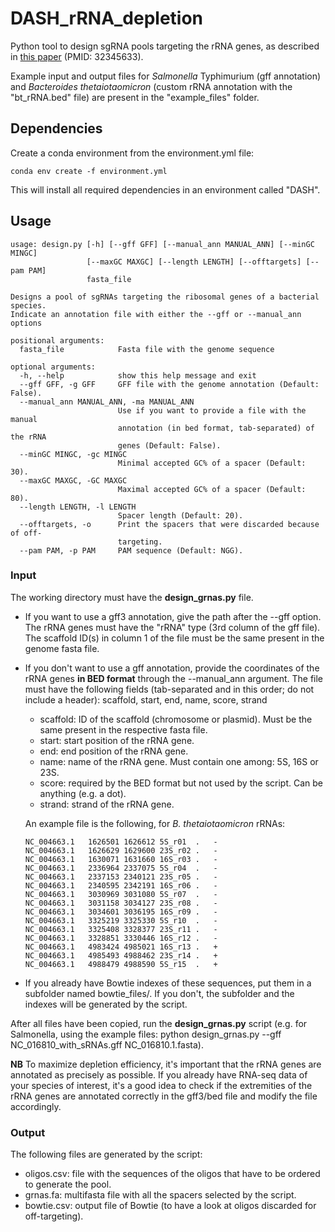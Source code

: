 # DASH_rRNA_depletion
Python tool to design sgRNA pools targeting the rRNA genes, as described in [this paper](https://rnajournal.cshlp.org/content/26/8/1069.long) (PMID: 32345633). 

Example input and output files for *Salmonella* Typhimurium (gff annotation) and *Bacteroides thetaiotaomicron* (custom rRNA annotation with the "bt_rRNA.bed" file) are present in the "example_files" folder.

## Dependencies
Create a conda environment from the environment.yml file:
```
conda env create -f environment.yml
```
This will install all required dependencies in an environment called "DASH".

## Usage
```
usage: design.py [-h] [--gff GFF] [--manual_ann MANUAL_ANN] [--minGC MINGC]
                 [--maxGC MAXGC] [--length LENGTH] [--offtargets] [--pam PAM]
                 fasta_file

Designs a pool of sgRNAs targeting the ribosomal genes of a bacterial species.
Indicate an annotation file with either the --gff or --manual_ann options

positional arguments:
  fasta_file            Fasta file with the genome sequence

optional arguments:
  -h, --help            show this help message and exit
  --gff GFF, -g GFF     GFF file with the genome annotation (Default: False).
  --manual_ann MANUAL_ANN, -ma MANUAL_ANN
                        Use if you want to provide a file with the manual
                        annotation (in bed format, tab-separated) of the rRNA
                        genes (Default: False).
  --minGC MINGC, -gc MINGC
                        Minimal accepted GC% of a spacer (Default: 30).
  --maxGC MAXGC, -GC MAXGC
                        Maximal accepted GC% of a spacer (Default: 80).
  --length LENGTH, -l LENGTH
                        Spacer length (Default: 20).
  --offtargets, -o      Print the spacers that were discarded because of off-
                        targeting.
  --pam PAM, -p PAM     PAM sequence (Default: NGG).
```
### Input

The working directory must have the **design_grnas.py** file.

* If you want to use a gff3 annotation, give the path after the --gff option. The rRNA genes must have the "rRNA" type (3rd column of the gff file). The scaffold ID(s) in column 1 of the file must be the same present in the genome fasta file.

* If you don't want to use a gff annotation, provide the coordinates of the rRNA genes **in BED format** through the --manual_ann argument. The file must have the following fields (tab-separated and in this order; do not include a header): scaffold, start, end, name, score, strand
  - scaffold: ID of the scaffold (chromosome or plasmid). Must be the same present in the respective fasta file.
  - start: start position of the rRNA gene.
  - end: end position of the rRNA gene.
  - name: name of the rRNA gene. Must contain one among: 5S, 16S or 23S.
  - score: required by the BED format but not used by the script. Can be anything (e.g. a dot).
  - strand: strand of the rRNA gene.

  An example file is the following, for *B. thetaiotaomicron* rRNAs:
  ```
  NC_004663.1	1626501	1626612	5S_r01	.	-
  NC_004663.1	1626629	1629600	23S_r02	.	-
  NC_004663.1	1630071	1631660	16S_r03	.	-
  NC_004663.1	2336964	2337075	5S_r04	.	-
  NC_004663.1	2337153	2340121	23S_r05	.	-
  NC_004663.1	2340595	2342191	16S_r06	.	-
  NC_004663.1	3030969	3031080	5S_r07	.	-
  NC_004663.1	3031158	3034127	23S_r08	.	-
  NC_004663.1	3034601	3036195	16S_r09	.	-
  NC_004663.1	3325219	3325330	5S_r10	.	-
  NC_004663.1	3325408	3328377	23S_r11	.	-
  NC_004663.1	3328851	3330446	16S_r12	.	-
  NC_004663.1	4983424	4985021	16S_r13	.	+
  NC_004663.1	4985493	4988462	23S_r14	.	+
  NC_004663.1	4988479	4988590	5S_r15	.	+
  ```

* If you already have Bowtie indexes of these sequences, put them in a subfolder named bowtie_files/. If you don't, the subfolder and the indexes will be generated by the script.

After all files have been copied, run the **design_grnas.py** script (e.g. for Salmonella, using the example files: python design_grnas.py --gff NC_016810_with_sRNAs.gff NC_016810.1.fasta). 

**NB** To maximize depletion efficiency, it's important that the rRNA genes are annotated as precisely as possible. If you already have RNA-seq data of your species of interest, it's a good idea to check if the extremities of the rRNA genes are annotated correctly in the gff3/bed file and modify the file accordingly. 

### Output
The following files are generated by the script:

* oligos.csv: file with the sequences of the oligos that have to be ordered to generate the pool.
* grnas.fa: multifasta file with all the spacers selected by the script.
* bowtie.csv: output file of Bowtie (to have a look at oligos discarded for off-targeting).
